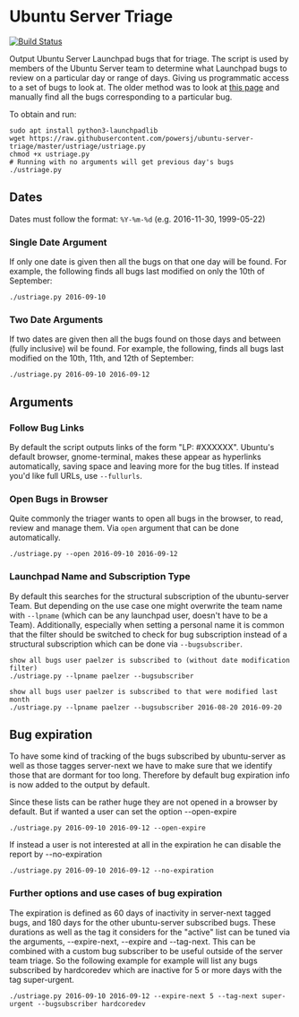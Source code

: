 # Ubuntu Server Triage

[![Build Status](https://travis-ci.org/powersj/ubuntu-server-triage.svg?branch=master)](https://travis-ci.org/powersj/ubuntu-server-triage)

Output Ubuntu Server Launchpad bugs that for triage. The script is used by members of the Ubuntu Server team to determine what Launchpad bugs to review on a particular day or range of days. Giving us programmatic access to a set of bugs to look at. The older method was to look at [this page](https://bugs.launchpad.net/ubuntu/?field.searchtext=&orderby=-date_last_updated&search=Search&field.status%3Alist=NEW&field.status%3Alist=CONFIRMED&field.status%3Alist=TRIAGED&field.status%3Alist=INPROGRESS&field.status%3Alist=FIXCOMMITTED&field.status%3Alist=INCOMPLETE_WITH_RESPONSE&field.status%3Alist=INCOMPLETE_WITHOUT_RESPONSE&assignee_option=any&field.assignee=&field.bug_reporter=&field.bug_commenter=&field.subscriber=&field.structural_subscriber=ubuntu-server&field.component-empty-marker=1&field.tag=&field.tags_combinator=ANY&field.status_upstream-empty-marker=1&field.has_cve.used=&field.omit_dupes.used=&field.omit_dupes=on&field.affects_me.used=&field.has_no_package.used=&field.has_patch.used=&field.has_branches.used=&field.has_branches=on&field.has_no_branches.used=&field.has_no_branches=on&field.has_blueprints.used=&field.has_blueprints=on&field.has_no_blueprints.used=&field.has_no_blueprints=on) and manually find all the bugs corresponding to a particular bug.

To obtain and run:
```
sudo apt install python3-launchpadlib
wget https://raw.githubusercontent.com/powersj/ubuntu-server-triage/master/ustriage/ustriage.py
chmod +x ustriage.py 
# Running with no arguments will get previous day's bugs
./ustriage.py
```

## Dates
Dates must follow the format: `%Y-%m-%d` (e.g. 2016-11-30, 1999-05-22)

### Single Date Argument
If only one date is given then all the bugs on that one day will be found. For example, the following finds all bugs last modified on only the 10th of September:
```
./ustriage.py 2016-09-10
```

### Two Date Arguments
If two dates are given then all the bugs found on those days and between (fully inclusive) wil be found. For example, the following, finds all bugs last modified on the 10th, 11th, and 12th of September:
```
./ustriage.py 2016-09-10 2016-09-12
```

## Arguments
### Follow Bug Links
By default the script outputs links of the form "LP: #XXXXXX". Ubuntu's
default browser, gnome-terminal, makes these appear as hyperlinks
automatically, saving space and leaving more for the bug titles. If
instead you'd like full URLs, use `--fullurls`.

### Open Bugs in Browser
Quite commonly the triager wants to open all bugs in the browser, to read, review and manage them. Via ``open`` argument that can be done automatically.
```
./ustriage.py --open 2016-09-10 2016-09-12
```

### Launchpad Name and Subscription Type
By default this searches for the structural subscription of the ubuntu-server Team.
But depending on the use case one might overwrite the team name with `--lpname` (which can be any launchpad user, doesn't have to be a Team).
Additionally, especially when setting a personal name it is common that the filter should be switched to check for bug subscription instead of a structural subscription which can be done via `--bugsubscriber`.
```
show all bugs user paelzer is subscribed to (without date modification filter)
./ustriage.py --lpname paelzer --bugsubscriber

show all bugs user paelzer is subscribed to that were modified last month
./ustriage.py --lpname paelzer --bugsubscriber 2016-08-20 2016-09-20
```

## Bug expiration
To have some kind of tracking of the bugs subscribed by ubuntu-server as well as those tagges server-next
we have to make sure that we identify those that are dormant for too long.
Therefore by default bug expiration info is now added to the output by default.

Since these lists can be rather huge they are not opened in a browser by default.
But if wanted a user can set the option --open-expire
```
./ustriage.py 2016-09-10 2016-09-12 --open-expire
```
If instead a user is not interested at all in the expiration he can disable the report by --no-expiration
```
./ustriage.py 2016-09-10 2016-09-12 --no-expiration
```
### Further options and use cases of bug expiration
The expiration is defined as 60 days of inactivity in server-next tagged bugs, and 180 days for the other ubuntu-server subscribed bugs.
These durations as well as the tag it considers for the "active" list can be tuned via the arguments, --expire-next, --expire and --tag-next.
This can be combined with a custom bug subscriber to be useful outside of the server team triage.
So the following example for example will list any bugs subscribed by hardcoredev which are inactive for 5 or more days with the tag super-urgent.
```
./ustriage.py 2016-09-10 2016-09-12 --expire-next 5 --tag-next super-urgent --bugsubscriber hardcoredev
```
